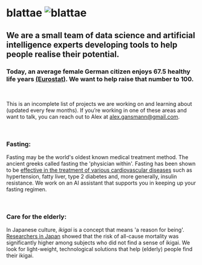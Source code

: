 # blattae <img src="http://s0288.pythonanywhere.com/static/insect_.png" alt="blattae" class="inline"/>

## We are a small team of data science and artificial intelligence experts developing tools to help people realise their potential. 
### Today, an average female German citizen enjoys 67.5 healthy life years <a href="http://ec.europa.eu/eurostat/statistics-explained/index.php?title=File:Healthy_life_years,_2015_(years)_YB17.png" title="Eurostat">(Eurostat)</a>. We want to help raise that number to 100.

<br/>
 
This is an incomplete list of projects we are working on and learning about (updated every few months).
If you’re working in one of these areas and want to talk, you can reach out to Alex at <a href="mailto:alex.gansmann@gmail.com" target="_top">alex.gansmann@gmail.com</a>.

<br/>

### Fasting:
Fasting may be the world's oldest known medical treatment method. The ancient greeks called fasting the 'physician within'. Fasting has been shown to be <a href="http://fastingmovie.com/" title="Fasting">effective in the treatment of various cardiovascular diseases</a> such as hypertension, fatty liver, type 2 diabetes and, more generally, insulin resistance. We work on an AI assistant that supports you in keeping up your fasting regimen.

<br/>

### Care for the elderly:
In Japanese culture, *ikigai* is a concept that means 'a reason for being'. <a href="http://www.shenjiva.com/709.full.pdf" title="ikigai"> Researchers in Japan</a> showed that the risk of all-cause mortality was significantly higher among subjects who did not find a sense of ikigai. We look for light-weight, technological solutions that help (elderly) people find their ikigai.
